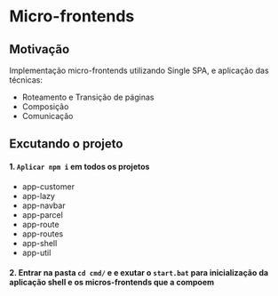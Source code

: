 # Micro-frontends

## Motivação

Implementação micro-frontends utilizando Single SPA, e aplicação das técnicas:

- Roteamento e Transição de páginas
- Composição
- Comunicação

## Excutando o projeto

 #### 1. `Aplicar npm i` em todos os projetos
 - app-customer
 - app-lazy
 - app-navbar
 - app-parcel
 - app-route
 - app-routes
 - app-shell
 - app-util
  
  #### 2. Entrar na pasta `cd cmd/` e e exutar o `start.bat` para inicialização da aplicação shell e os micros-frontends que a compoem
